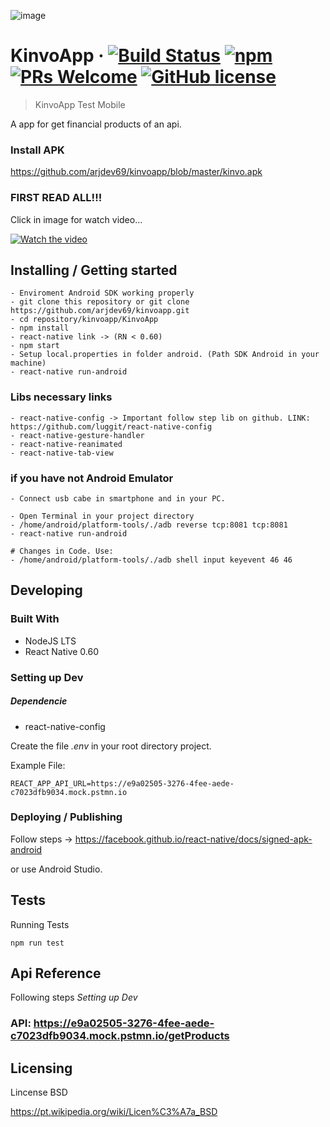 ![image](https://github.com/arjdev69/kinvoapp/blob/master/KinvoApp/src/icons/logo.svg)

# KinvoApp &middot; [![Build Status](https://img.shields.io/travis/npm/npm/latest.svg?style=flat-square)](https://travis-ci.org/npm/npm) [![npm](https://img.shields.io/npm/v/npm.svg?style=flat-square)](https://www.npmjs.com/package/npm) [![PRs Welcome](https://img.shields.io/badge/PRs-welcome-brightgreen.svg?style=flat-square)](http://makeapullrequest.com) [![GitHub license](https://img.shields.io/badge/license-BSD-red.svg?style=flat-square)](https://github.com/your/your-project/blob/master/LICENSE)
> KinvoApp Test Mobile

A app for get financial products of an api.

### Install APK

https://github.com/arjdev69/kinvoapp/blob/master/kinvo.apk

### FIRST READ ALL!!!

Click in image for watch video...

[![Watch the video](https://github.com/arjdev69/kinvoapp/blob/master/KinvoApp/src/icons/kinvoScreenShot.jpeg)](https://youtu.be/pTopqPiiINA)

## Installing / Getting started

```shell
- Enviroment Android SDK working properly
- git clone this repository or git clone https://github.com/arjdev69/kinvoapp.git
- cd repository/kinvoapp/KinvoApp
- npm install
- react-native link -> (RN < 0.60)
- npm start
- Setup local.properties in folder android. (Path SDK Android in your machine)
- react-native run-android
```

### Libs necessary links
```
- react-native-config -> Important follow step lib on github. LINK: https://github.com/luggit/react-native-config
- react-native-gesture-handler
- react-native-reanimated
- react-native-tab-view
```

### if you have not Android Emulator

```
- Connect usb cabe in smartphone and in your PC.

- Open Terminal in your project directory
- /home/android/platform-tools/./adb reverse tcp:8081 tcp:8081
- react-native run-android

# Changes in Code. Use: 
- /home/android/platform-tools/./adb shell input keyevent 46 46
```

## Developing

### Built With
* NodeJS LTS
* React Native 0.60

### Setting up Dev
##### Dependencie
* react-native-config

Create the file *.env* in your root directory project.

Example File: 

```shell
REACT_APP_API_URL=https://e9a02505-3276-4fee-aede-c7023dfb9034.mock.pstmn.io

```

### Deploying / Publishing

Follow steps -> https://facebook.github.io/react-native/docs/signed-apk-android

or use Android Studio.

## Tests

Running Tests

```shell
npm run test
```

## Api Reference

Following steps *Setting up Dev*

### API:  https://e9a02505-3276-4fee-aede-c7023dfb9034.mock.pstmn.io/getProducts 

## Licensing

Lincense BSD

https://pt.wikipedia.org/wiki/Licen%C3%A7a_BSD
